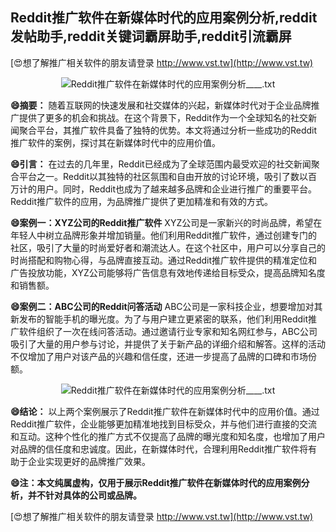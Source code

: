 ## **Reddit推广软件在新媒体时代的应用案例分析,reddit发帖助手,reddit关键词霸屏助手,reddit引流霸屏**

[😍想了解推广相关软件的朋友请登录 http://www.vst.tw](http://www.vst.tw)

 <center><img src="https://vst.tw/MP4/tuiguang/png/3.png" alt="Reddit推广软件在新媒体时代的应用案例分析____.txt"></center>

**😄摘要：**
随着互联网的快速发展和社交媒体的兴起，新媒体时代对于企业品牌推广提供了更多的机会和挑战。在这个背景下，Reddit作为一个全球知名的社交新闻聚合平台，其推广软件具备了独特的优势。本文将通过分析一些成功的Reddit推广软件的案例，探讨其在新媒体时代中的应用价值。

**😄引言：**
在过去的几年里，Reddit已经成为了全球范围内最受欢迎的社交新闻聚合平台之一。Reddit以其独特的社区氛围和自由开放的讨论环境，吸引了数以百万计的用户。同时，Reddit也成为了越来越多品牌和企业进行推广的重要平台。Reddit推广软件的应用，为品牌推广提供了更加精准和有效的方式。

**😄案例一：XYZ公司的Reddit推广软件**
XYZ公司是一家新兴的时尚品牌，希望在年轻人中树立品牌形象并增加销量。他们利用Reddit推广软件，通过创建专门的社区，吸引了大量的时尚爱好者和潮流达人。在这个社区中，用户可以分享自己的时尚搭配和购物心得，与品牌直接互动。通过Reddit推广软件提供的精准定位和广告投放功能，XYZ公司能够将广告信息有效地传递给目标受众，提高品牌知名度和销售额。

**😄案例二：ABC公司的Reddit问答活动**
ABC公司是一家科技企业，想要增加对其新发布的智能手机的曝光度。为了与用户建立更紧密的联系，他们利用Reddit推广软件组织了一次在线问答活动。通过邀请行业专家和知名网红参与，ABC公司吸引了大量的用户参与讨论，并提供了关于新产品的详细介绍和解答。这样的活动不仅增加了用户对该产品的兴趣和信任度，还进一步提高了品牌的口碑和市场份额。

 <center><img src="https://vst.tw/MP4/tuiguang/png/1.png" alt="Reddit推广软件在新媒体时代的应用案例分析____.txt"></center>

**😄结论：**
以上两个案例展示了Reddit推广软件在新媒体时代中的应用价值。通过Reddit推广软件，企业能够更加精准地找到目标受众，并与他们进行直接的交流和互动。这种个性化的推广方式不仅提高了品牌的曝光度和知名度，也增加了用户对品牌的信任度和忠诚度。因此，在新媒体时代，合理利用Reddit推广软件将有助于企业实现更好的品牌推广效果。

**😄注：本文纯属虚构，仅用于展示Reddit推广软件在新媒体时代的应用案例分析，并不针对具体的公司或品牌。**

[😍想了解推广相关软件的朋友请登录 http://www.vst.tw](http://www.vst.tw)



